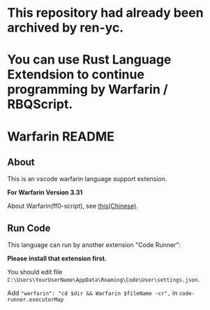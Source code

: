 # This repository had already been archived by ren-yc.

# You can use Rust Language Extendsion to continue programming by Warfarin / RBQScript.

# Warfarin README

## About

This is an vscode warfarin language support extension.

**For Warfarin Version 3.31**

About Warfarin(ff0-script), see [this(Chinese)](https://www.luogu.com.cn/blog/Warfarin/ff0-faq).

## Run Code

This language can run by another extension "Code Runner":

**Please install that extension first.**

You should edit file `C:\Users\YourUserName\AppData\Roaming\Code\User\settings.json`.

Add `"warfarin": "cd $dir && Warfarin $fileName -cr",` in `code-runner.executorMap`
